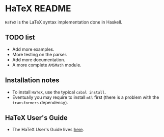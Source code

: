 # HaTeX README

`HaTeX` is the LaTeX syntax implementation done in Haskell.

## TODO list

* Add more examples.
* More testing on the parser.
* Add more documentation.
* A more complete `AMSMath` module.

## Installation notes

* To install `HaTeX`, use the typical `cabal install`.
* Eventually you may require to install `mtl` first (there is a problem with the `transformers` dependency).

## HaTeX User's Guide

* The HaTeX User's Guide lives [here](https://github.com/Daniel-Diaz/HaTeX-Guide).